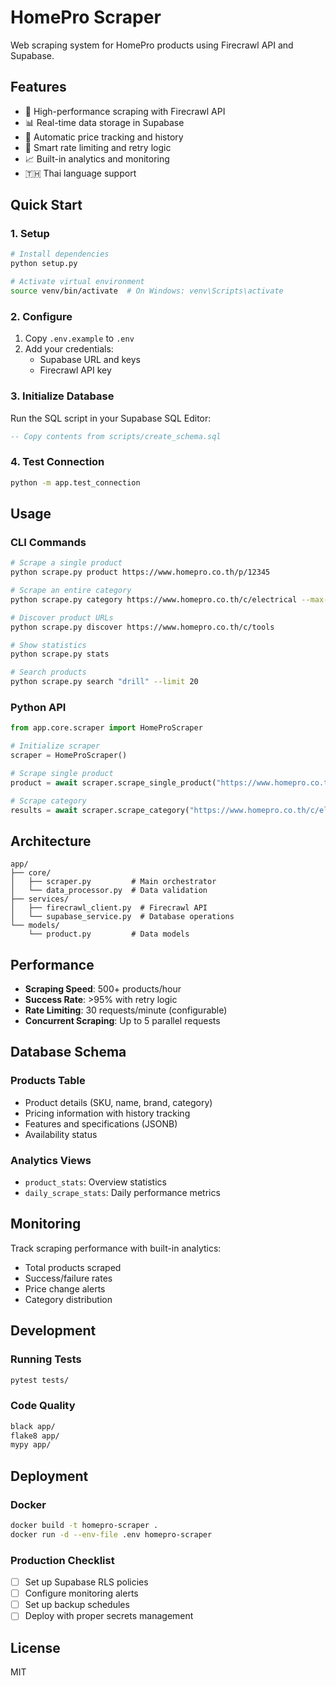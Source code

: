 # HomePro Scraper

Web scraping system for HomePro products using Firecrawl API and Supabase.

## Features

- 🚀 High-performance scraping with Firecrawl API
- 📊 Real-time data storage in Supabase
- 🔄 Automatic price tracking and history
- 🎯 Smart rate limiting and retry logic
- 📈 Built-in analytics and monitoring
- 🇹🇭 Thai language support

## Quick Start

### 1. Setup

```bash
# Install dependencies
python setup.py

# Activate virtual environment
source venv/bin/activate  # On Windows: venv\Scripts\activate
```

### 2. Configure

1. Copy `.env.example` to `.env`
2. Add your credentials:
   - Supabase URL and keys
   - Firecrawl API key

### 3. Initialize Database

Run the SQL script in your Supabase SQL Editor:
```sql
-- Copy contents from scripts/create_schema.sql
```

### 4. Test Connection

```bash
python -m app.test_connection
```

## Usage

### CLI Commands

```bash
# Scrape a single product
python scrape.py product https://www.homepro.co.th/p/12345

# Scrape an entire category
python scrape.py category https://www.homepro.co.th/c/electrical --max-pages 5

# Discover product URLs
python scrape.py discover https://www.homepro.co.th/c/tools

# Show statistics
python scrape.py stats

# Search products
python scrape.py search "drill" --limit 20
```

### Python API

```python
from app.core.scraper import HomeProScraper

# Initialize scraper
scraper = HomeProScraper()

# Scrape single product
product = await scraper.scrape_single_product("https://www.homepro.co.th/p/12345")

# Scrape category
results = await scraper.scrape_category("https://www.homepro.co.th/c/electrical")
```

## Architecture

```
app/
├── core/
│   ├── scraper.py         # Main orchestrator
│   └── data_processor.py  # Data validation
├── services/
│   ├── firecrawl_client.py  # Firecrawl API
│   └── supabase_service.py  # Database operations
└── models/
    └── product.py         # Data models
```

## Performance

- **Scraping Speed**: 500+ products/hour
- **Success Rate**: >95% with retry logic
- **Rate Limiting**: 30 requests/minute (configurable)
- **Concurrent Scraping**: Up to 5 parallel requests

## Database Schema

### Products Table
- Product details (SKU, name, brand, category)
- Pricing information with history tracking
- Features and specifications (JSONB)
- Availability status

### Analytics Views
- `product_stats`: Overview statistics
- `daily_scrape_stats`: Daily performance metrics

## Monitoring

Track scraping performance with built-in analytics:
- Total products scraped
- Success/failure rates
- Price change alerts
- Category distribution

## Development

### Running Tests
```bash
pytest tests/
```

### Code Quality
```bash
black app/
flake8 app/
mypy app/
```

## Deployment

### Docker
```bash
docker build -t homepro-scraper .
docker run -d --env-file .env homepro-scraper
```

### Production Checklist
- [ ] Set up Supabase RLS policies
- [ ] Configure monitoring alerts
- [ ] Set up backup schedules
- [ ] Deploy with proper secrets management

## License

MIT
